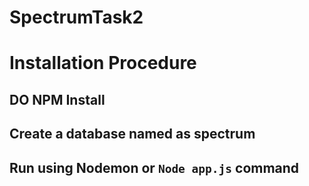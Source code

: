 # SpectrumTask2


# Installation Procedure

## DO NPM Install
## Create a database named as spectrum
## Run using Nodemon or ```Node app.js``` command
